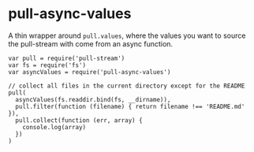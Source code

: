 # pull-async-values

A thin wrapper around `pull.values`, where the values you want to source the pull-stream with come from an async function.

```
var pull = require('pull-stream')
var fs = require('fs')
var asyncValues = require('pull-async-values')

// collect all files in the current directory except for the README
pull(
  asyncValues(fs.readdir.bind(fs, __dirname)),
  pull.filter(function (filename) { return filename !== 'README.md' }),
  pull.collect(function (err, array) {
    console.log(array)
  })
)
```

